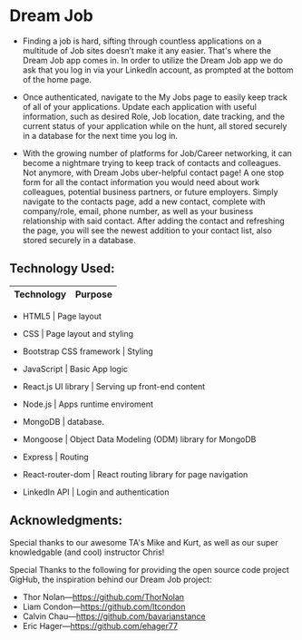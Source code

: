 # **Dream Job** 


- Finding a job is hard, sifting through countless applications on a multitude of Job sites doesn’t make it any easier. That's where the Dream Job app comes in. In order to utilize the Dream Job app we do ask that you log in via your LinkedIn account, as prompted at the bottom of the home page.

 - Once authenticated, navigate to the My Jobs page to easily keep track of all of your applications.  Update each application with useful information, such as desired Role, Job   location, date tracking, and the current status of your application while on the hunt, all stored securely in a database for the next time you log in.

- With the growing number of platforms for Job/Career networking, it can become a nightmare trying to keep track of  contacts and colleagues.  Not anymore, with Dream Jobs uber-helpful contact page!  A one stop form for all the contact information you would need about work colleagues, potential business partners, or future employers. Simply navigate to the contacts page, add a new contact, complete with company/role, email, phone number, as well as your business relationship with said contact.  After adding the contact and refreshing the page, you will see the newest addition to your contact list, also stored securely in a database.

## **Technology Used:**

Technology | Purpose
------------ | -------------

- HTML5 | Page layout

- CSS | Page layout and styling

- Bootstrap CSS framework | Styling

- JavaScript | Basic App logic

- React.js UI library | Serving up front-end content

- Node.js | Apps runtime enviroment

- MongoDB | database.

- Mongoose | Object Data Modeling (ODM) library for MongoDB

- Express | Routing

- React-router-dom | React routing library for page navigation

- LinkedIn API | Login and authentication


## **Acknowledgments:**

Special thanks to our awesome TA's Mike and Kurt, as well as our super knowledgable (and cool) instructor Chris!

Special Thanks to the following for providing the open source code project GigHub, the inspiration behind our Dream Job project:

- Thor Nolan—https://github.com/ThorNolan
- Liam Condon—https://github.com/ltcondon
- Calvin Chau—https://github.com/bavarianstance
- Eric Hager—https://github.com/ehager77

